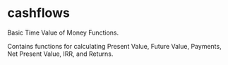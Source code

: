 # cashflows

Basic Time Value of Money Functions. 

Contains functions for calculating Present Value, Future Value, Payments, Net Present Value, IRR, and Returns.
